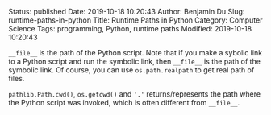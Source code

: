 Status: published
Date: 2019-10-18 10:20:43
Author: Benjamin Du
Slug: runtime-paths-in-python
Title: Runtime Paths in Python
Category: Computer Science
Tags: programming, Python, runtime paths
Modified: 2019-10-18 10:20:43


`__file__` is the path of the Python script.
Note that if you make a sybolic link to a Python script and run the symbolic link, 
then `__file__` is the path of the symbolic link.
Of course, you can use `os.path.realpath` to get real path of files.


`pathlib.Path.cwd()`, `os.getcwd()` and `'.'` returns/represents the path where the Python script was invoked,
which is often different from `__file__`.
